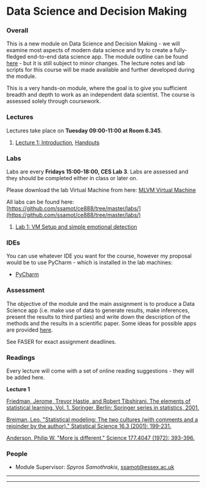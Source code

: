 # Data Science and Decision Making

### Overall

This is a new module on Data Science and Decision Making - we will examine most aspects of modern data science and try to create a fully-fledged end-to-end data science app. The module outline can be found [here](https://www.essex.ac.uk/modules/Default.aspx?coursecode=CE888&year=17) - but it is still subject to minor changes. The lecture notes and lab scripts for this course will be made available and further developed during the module.  

This is a very hands-on module, where the goal is to give you sufficient breadth and depth to work as an independent data scientist. The course is assessed solely through coursework. 



### Lectures
Lectures take place on **Tuesday 09:00-11:00 at Room 6.345**. 

<a id="lec1"></a> 

1. [Lecture 1: Introduction](./slides/01-Introduction-slides.pdf), [Handouts](./slides/01-Introduction-handouts.pdf) 


<!--
* [Lecture 2: Testing, Layouts (and dynamic view switching)](./slides/02-Layout-slides.pdf), [Handouts](./slides/02-Layout-handouts.pdf)
* [Lecture 3: Components, Activity Lifecycle and Intents](./slides/03-Lifecycles-slides.pdf), [Handouts](./slides/03-Lifecycles-handouts.pdf)
* [Lecture 4: Services, Menus, Dialogs and Fragments](./slides/04-Fragmenu-slides.pdf), [Handouts](./slides/04-Fragmenu-handouts.pdf)
* [Lecture 5: Sensors](./slides/05-Sensors-slides.pdf), [Handouts](./slides/05-Sensors-handouts.pdf)
* [Lecture 6: Threads and Surface Views](./slides/06-Threads-slides.pdf), [Handouts](./slides/06-Threads-handouts.pdf)
* [Lecture 7: Persistence](./slides/07-Persistance-slides.pdf), [Handouts](./slides/07-Persistance-handouts.pdf)
* [Lecture 9: Networking and Publishing](./slides/09-Networks-slides.pdf), [Handouts](./slides/09-Networks-handouts.pdf)

* [Lecture 10: Publishing](./slides/10-Publishing-slides.pdf), [Handouts](./slides/10-Publishing-handouts.pdf)
-->

### Labs
Labs are every **Fridays 15:00-18:00, CES Lab 3**. Labs are assessed and they should be completed either in class or later on. 

Please download the lab Virtual Machine from here: [MLVM Virtual Machine](https://docs.google.com/uc?id=0B_kDfEzMuWD6ZGJFU1VfeEY3TnM&export=download)

All labs can be found here: [https://github.com/ssamot/ce888/tree/master/labs/](https://github.com/ssamot/ce888/tree/master/labs/)

<a id="lab1"></a>

1. [Lab 1: VM Setup and simple emotional detection](https://github.com/ssamot/ce888/tree/master/labs/lab1) 

<!--
* [Lab 2: Lights On!](./labs/lab2/02-labs.html)
* [Lab 3: Lights On Continued...!](./labs/lab3/03-labs.html)
* [Lab 4: Lights On with Custom Dialogs!](./labs/lab4/04-labs.html)
* [Lab 5: Bubble Game!](./labs/lab5/05-labs.html)
* [Lab 6: GPS and Threads](./labs/lab6/06-labs.html)
* [Lab 7: SQ Lite](./labs/lab7/07-labs.html)
* [Lab 8: Networking](./labs/lab8/08-labs.html)

-->



### IDEs
You can use whatever IDE you want for the course, however my proposal would be to use PyCharm - which is installed in the lab machines:

*  [PyCharm](https://www.jetbrains.com/pycharm/)


### Assessment

The objective of the module and the main assignment is to produce a Data Science app (i.e. make use of data to generate results, make inferences, present the results to third parties) and write down the description of the methods and the results in a scientific paper. Some ideas for possible apps are provided [here](#assignment-suggestions).

<!--

S

* Assigments and Tests
	* [Assignment 1](./assignments/CE881Assignment1.pdf)
	* [Assignment 2](./assignments/CE881Assignment2.pdf)
	* Progress Test [sample](./assignments/sample_progress_test.pdf)

-->	

See FASER for exact assignment deadlines. 


### Readings

Every lecture will come with a set of online reading suggestions - they will be added here. 

**Lecture 1**

[Friedman, Jerome, Trevor Hastie, and Robert Tibshirani. The elements of statistical learning. Vol. 1. Springer, Berlin: Springer series in statistics, 2001.](http://statweb.stanford.edu/~tibs/ElemStatLearn/printings/ESLII_print10.pdf)

[Breiman, Leo. "Statistical modeling: The two cultures (with comments and a rejoinder by the author)." Statistical Science 16.3 (2001): 199-231.](http://projecteuclid.org/download/pdf_1/euclid.ss/1009213726%20)

[Anderson, Philip W. "More is different." Science 177.4047 (1972): 393-396.](https://www.tkm.kit.edu/downloads/TKM1_2011_more_is_different_PWA.pdf)

### People
* Module Supervisor: *Spyros Samothrakis*, <ssamot@essex.ac.uk>

* * * 
* * * 




